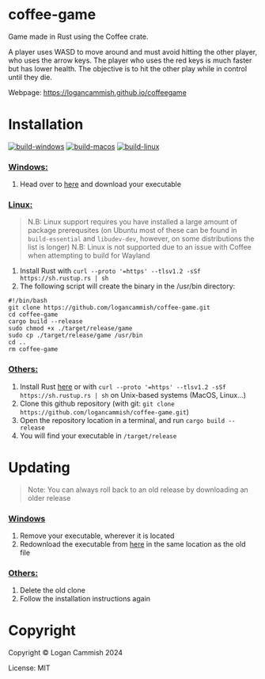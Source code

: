 # coffee-game

Game made in Rust using the Coffee crate. 

A player uses WASD to move around and must avoid hitting the other player, who uses the arrow keys. The player who uses the red keys is much faster but has lower health. The objective is to hit the other play while in control until they die.


Webpage: https://logancammish.github.io/coffeegame 
 



# Installation
[![build-windows](https://github.com/logancammish/coffee-game/actions/workflows/windows.yml/badge.svg)](https://github.com/logancammish/coffee-game/actions/workflows/windows.yml)
[![build-macos](https://github.com/logancammish/coffee-game/actions/workflows/macos.yml/badge.svg)](https://github.com/logancammish/coffee-game/actions/workflows/macos.yml)
[![build-linux](https://github.com/logancammish/coffee-game/actions/workflows/linux.yml/badge.svg)](https://github.com/logancammish/coffee-game/actions/workflows/linux.yml)

### <ins>Windows:</ins>
1. Head over to [here](https://github.com/logancammish/coffee-game/releases/latest) and download your executable

### <ins>Linux:</ins>
> N.B: Linux support requires you have installed a large amount of package prerequsites (on Ubuntu most of these can be found in `build-essential` and `libudev-dev`, however, on some distributions the list is longer)
> N.B: Linux is not supported due to an issue with Coffee when attempting to build for Wayland

1. Install Rust with `curl --proto '=https' --tlsv1.2 -sSf https://sh.rustup.rs | sh`
2. The following script will create the binary in the /usr/bin directory:
```
#!/bin/bash
git clone https://github.com/logancammish/coffee-game.git
cd coffee-game
cargo build --release
sudo chmod +x ./target/release/game
sudo cp ./target/release/game /usr/bin
cd ..
rm coffee-game
```

### <ins>Others:</ins>
1. Install Rust [here](https://www.rust-lang.org/tools/install) or with `curl --proto '=https' --tlsv1.2 -sSf https://sh.rustup.rs | sh` on Unix-based systems (MacOS, Linux...)
2. Clone this github repository (with git: `git clone https://github.com/logancammish/coffee-game.git`)
3. Open the repository location in a terminal, and run `cargo build --release`
4. You will find your executable in `/target/release`

# Updating
> Note: You can always roll back to an old release by downloading an older release

### <ins>Windows</ins>
1. Remove your executable, wherever it is located
2. Redownload the executable from [here](https://github.com/logancammish/coffee-game/releases/latest) in the same location as the old file

### <ins>Others:</ins>
1. Delete the old clone
2. Follow the installation instructions again
   
# Copyright
Copyright © Logan Cammish 2024

License: MIT

